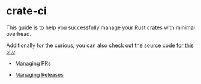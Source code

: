 # crate-ci

This guide is to help you successfully manage your [Rust][rust] crates with minimal overhead.

Additionally for the curious, you can also [check out the source code for this site][home].

- [Managing PRs](pr.html)

- [Managing Releases](release.html)

[rust]: https://www.rust-lang.org/
[home]: https://github.com/crate-ci/crate-ci.github.io
